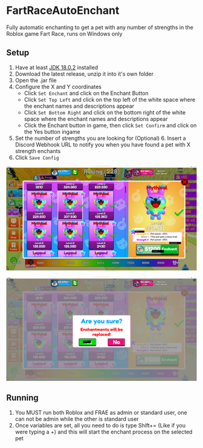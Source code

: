 # FartRaceAutoEnchant
Fully automatic enchanting to get a pet with any number of strengths in the Roblox game Fart Race, runs on Windows only

## Setup
1. Have at least [JDK 18.0.2](https://download.oracle.com/java/18/archive/jdk-18.0.2.1_windows-x64_bin.msi) installed
2. Download the latest release, unzip it into it's own folder
3. Open the .jar file
4. Configure the X and Y coordinates
   - Click `Set Enchant` and click on the Enchant Button
   - Click `Set Top Left` and click on the top left of the white space where the enchant names and descriptions appear
   - Click `Set Bottom Right` and click on the bottom right of the white space where the enchant names and descriptions appear
   - Click the Enchant button in game, then click `Set Confirm` and click on the Yes button ingame
5. Set the number of strengths you are looking for
(Optional) 6. Insert a Discord Webhook URL to notify you when you have found a pet with X strength enchants
7. Click `Save Config`

![Where to click](https://github.com/realadamsben/FartRaceAutoEnchant/blob/master/images/where-to-click.png)

![Where to click 2](https://github.com/realadamsben/FartRaceAutoEnchant/blob/master/images/where-to-click-2.png)

## Running
1. You MUST run both Roblox and FRAE as admin or standard user, one can not be admin while the other is standard user
2. Once variables are set, all you need to do is type Shift+= (Like if you were typing a +) and this will start the enchant process on the selected pet




